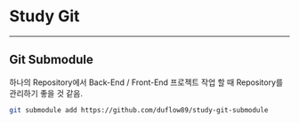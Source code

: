 # Study Git
---
## Git Submodule
하나의 Repository에서 Back-End / Front-End 프로젝트 작업 할 때 Repository를 관리하기 좋을 것 같음.

```bash
git submodule add https://github.com/duflow89/study-git-submodule
```